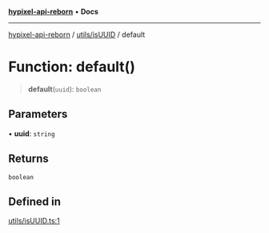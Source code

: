 [**hypixel-api-reborn**](../../../README.md) • **Docs**

***

[hypixel-api-reborn](../../../modules.md) / [utils/isUUID](../README.md) / default

# Function: default()

> **default**(`uuid`): `boolean`

## Parameters

• **uuid**: `string`

## Returns

`boolean`

## Defined in

[utils/isUUID.ts:1](https://github.com/Kathund/REBORN-docs-TEST/blob/226e7f6a62bb6bca87ef0828ac84e9098d59f860/src/utils/isUUID.ts#L1)
